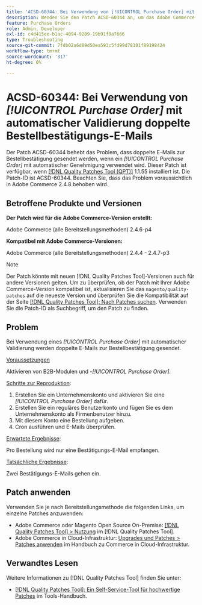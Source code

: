 ```yaml
---
title: 'ACSD-60344: Bei Verwendung von [!UICONTROL Purchase Order] mit automatischer Validierung doppelte Bestellbestätigungs-E-Mails'
description: Wenden Sie den Patch ACSD-60344 an, um das Adobe Commerce-Problem zu beheben, bei dem doppelte E-Mails zur Bestellbestätigung gesendet werden, wenn ein [!UICONTROL Purchase Order] mit automatischer Genehmigung verwendet wird.
feature: Purchase Orders
role: Admin, Developer
exl-id: c4d415ee-b1ac-4094-9209-19b91f9a7666
type: Troubleshooting
source-git-commit: 7fdb02a6d89d50ea593c5fd99d78101f89198424
workflow-type: tm+mt
source-wordcount: '317'
ht-degree: 0%

---
```


# ACSD-60344: Bei Verwendung von *[!UICONTROL Purchase Order]* mit automatischer Validierung doppelte Bestellbestätigungs-E-Mails

Der Patch ACSD-60344 behebt das Problem, dass doppelte E-Mails zur Bestellbestätigung gesendet werden, wenn ein *[!UICONTROL Purchase Order]* mit automatischer Genehmigung verwendet wird. Dieser Patch ist verfügbar, wenn [[!DNL Quality Patches Tool (QPT)]](/help/tools/quality-patches-tool/quality-patches-tool-to-self-serve-quality-patches.md) 1.1.55 installiert ist. Die Patch-ID ist ACSD-60344. Beachten Sie, dass das Problem voraussichtlich in Adobe Commerce 2.4.8 behoben wird.

## Betroffene Produkte und Versionen

**Der Patch wird für die Adobe Commerce-Version erstellt:**

Adobe Commerce (alle Bereitstellungsmethoden) 2.4.6-p4

**Kompatibel mit Adobe Commerce-Versionen:**

Adobe Commerce (alle Bereitstellungsmethoden) 2.4.4 - 2.4.7-p3


>[!NOTE]
>
>Der Patch könnte mit neuen [!DNL Quality Patches Tool]-Versionen auch für andere Versionen gelten. Um zu überprüfen, ob der Patch mit Ihrer Adobe Commerce-Version kompatibel ist, aktualisieren Sie das `magento/quality-patches` auf die neueste Version und überprüfen Sie die Kompatibilität auf der Seite [[!DNL Quality Patches Tool]: Nach Patches suchen](https://experienceleague.adobe.com/tools/commerce-quality-patches/index.html?lang=de). Verwenden Sie die Patch-ID als Suchbegriff, um den Patch zu finden.

## Problem

Bei Verwendung eines *[!UICONTROL Purchase Order]* mit automatischer Validierung werden doppelte E-Mails zur Bestellbestätigung gesendet.

<u>Voraussetzungen</u>

Aktivieren von B2B-Modulen und -*[!UICONTROL Purchase Order]*.

<u>Schritte zur Reproduktion</u>:

1. Erstellen Sie ein Unternehmenskonto und aktivieren Sie eine *[!UICONTROL Purchase Order]* dafür.
1. Erstellen Sie ein reguläres Benutzerkonto und fügen Sie es dem Unternehmenskonto als Firmenbenutzer hinzu.
1. Mit diesem Konto eine Bestellung aufgeben.
1. Cron ausführen und E-Mails überprüfen.

<u>Erwartete Ergebnisse</u>:

Pro Bestellung wird nur eine Bestätigungs-E-Mail empfangen.

<u>Tatsächliche Ergebnisse</u>:

Zwei Bestätigungs-E-Mails gehen ein.

## Patch anwenden

Verwenden Sie je nach Bereitstellungsmethode die folgenden Links, um einzelne Patches anzuwenden:

* Adobe Commerce oder Magento Open Source On-Premise: [[!DNL Quality Patches Tool] > Nutzung](/help/tools/quality-patches-tool/usage.md) im [!DNL Quality Patches Tool].
* Adobe Commerce in Cloud-Infrastruktur: [Upgrades und Patches > Patches anwenden](https://experienceleague.adobe.com/docs/commerce-cloud-service/user-guide/develop/upgrade/apply-patches.html?lang=de) im Handbuch zu Commerce in Cloud-Infrastruktur.


## Verwandtes Lesen

Weitere Informationen zu [!DNL Quality Patches Tool] finden Sie unter:

* [[!DNL Quality Patches Tool]: Ein Self-Service-Tool für hochwertige Patches](/help/tools/quality-patches-tool/quality-patches-tool-to-self-serve-quality-patches.md) im Tools-Handbuch.
